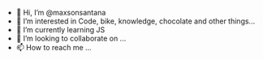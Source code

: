 - 👋 Hi, I’m @maxsonsantana
- 👀 I’m interested in Code, bike, knowledge, chocolate and other things...
- 🌱 I’m currently learning JS
- 💞️ I’m looking to collaborate on ...
- 📫 How to reach me ...

<!---
maxsonsantana/maxsonsantana is a ✨ special ✨ repository because its `README.md` (this file) appears on your GitHub profile.
You can click the Preview link to take a look at your changes.
--->
